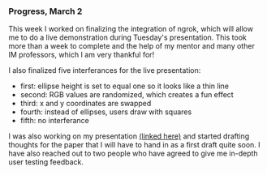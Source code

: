 ### Progress, March 2

This week I worked on finalizing the integration of ngrok, which will allow me to do a live demonstration during Tuesday's presentation. This took more than a week 
to complete and the help of my mentor and many other IM professors, which I am very thankful for!


I also finalized five interferances for the live presentation:
- first: ellipse height is set to equal one so it looks like a thin line
- second: RGB values are randomized, which creates a fun effect
- third: x and y coordinates are swapped
- fourth: instead of ellipses, users draw with squares
- fifth: no interferance


I was also working on my presentation [(linked here)](https://drive.google.com/file/d/1kj00JUFNbiQNDQ7cC8EOIxF5MDvebRCt/view?usp=sharing) and started drafting thoughts for the paper that I will have to hand in as a first draft quite soon. I have also 
reached out to two people who have agreed to give me in-depth user testing feedback.
